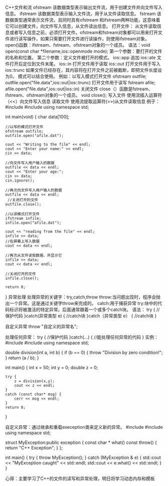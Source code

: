 C++文件和流
ofstream    该数据类型表示输出文件流，用于创建文件并向文件写入信息。
ifstream    该数据类型表示输入文件流，用于从文件读取信息。
fstream     该数据类型通常表示文件流，且同时具有ofstream 和ifstream两种功能，这意味着它可以创建文件，向文件写入信息，从文件读出信息。
打开文件：
从文件读取信息或者写入信息之前，必须打开文件。ofstream和fstream对象都可以用来打开文件进行读写操作，如果只需要打开文件进行读操作，则使用ifstream对象。
open()函数：ifstream、fstream、ofstream对象的一个成员。
语法：void open(const char *filename,ios::openmode mode);
第一个参数：要打开的文件的名称和位置。
第二个参数：定义文件被打开的模式。
ios::app   追加
ios::ate   文件打开后定位到文件末尾。
ios::in    打开文件用于读取
ios::out   打开文件用于写入
ios::trunc 如果文件已经存在，其内容将在打开文件之前被截断，即把文件长度设为0。
模式可以结合使用。
例如：以写入模式打开文件
ofstream outfile;
outfile.open("file.data",ios::out|ios::trunc)
打开文件用于读写
fstream afile;
afile.open("file.data",ios::out|ios::in)
关闭文件
close（）函数是fstream、ifstream、ofstream对象的一个成员。
void close();
写入文件
使用流插入运算符（<<）向文件写入信息
读取文件
使用流提取运算符(>>)从文件读取信息
例子：
#include<iostream>
#include<fstream>
using namespace std;

int main(void) {
	char data[100];

	//以写的模式打开文件
	ofstream outfile;
	outfile.open("afile.dat");

	cout << "Writing to the file" << endl;
	cout << "Enter your name:" << endl;
	cin >> data;

	//向文件写入用户输入的数据
	outfile << data << endl;
	cout << "Enter your age:";
	cin >> data;
	cin.ignore();

	//再次向文件写入用户输入的数据
	outfile << data << endl;
	 //关闭打开的文件
	outfile.close();

	//以读模式打开文件
	ifstream infile;
	infile.open("afile.dat");

	cout << "reading from the file" << endl;
	infile >> data;
	//在屏幕上写入数据
	cout << data << endl;

	//再次从文件读取数据，并显示它
	infile >> data;
	cout << data << endl;

	//关闭打开的文件
	infile.close();

	return 0;

}
异常处理
处理异常的关键字：try,catch,throw
throw:当问题出现时，程序会抛出一个异常。这是通过关键字throw来完成的。
catch:用于捕获异常
try:块中的代码标识将被激活的特定异常。后面通常跟着一个或多个catch块。
语法：
try
{
//保护代码
}catch(异常类型 e)
{
//catch块
}catch（异常类型 e）
{
//catch块
}

自定义异常
throw "自定义的异常名";


处理任何异常：
try
{
//保护代码
}catch(...)
{
//能处理任何异常的代码
}
实例：
#include<iostream>
#include<fstream>
using namespace std;

double division(int a, int b)
{
	if (b == 0)
	{
		throw "Division by zero condition!";
	}
	return (a / b);
}

int main()
{
	int x = 50;
	int y = 0;
	double z = 0;

	try {
		z = division(x,y);
		cout << z << endl;
	}
	catch (const char* msg) {
		cerr << msg << endl;
	}
	return 0;
}

自定义异常：通过继承和重载exeception类来定义新的异常。
#include<iostream>
#include<exception>
using namespace std;

struct  MyException:public exception
{
	const char * what() const throw()
	{
		return "C++ Exception";
	}
};

int main()
{
	try
	{
		throw MyException();
	}
	catch (MyException & e)
	{
		std::cout << "MyException caught" << std::endl;
		std::cout << e.what() << std::endl;
	}
}

心得：主要学习了C++的文件的读写和异常处理，明日将学习动态内存和模板